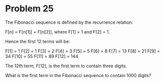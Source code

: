 Problem 25
==========

The Fibonacci sequence is defined by the recurrence relation:

  F[n] = F[n[1]] + F[n[2]], where F[1] = 1 and F[2] = 1.

Hence the first 12 terms will be:

  F[1] = 1
  F[2] = 1
  F[3] = 2
  F[4] = 3
  F[5] = 5
  F[6] = 8
  F[7] = 13
  F[8] = 21
  F[9] = 34
  F[10] = 55
  F[11] = 89
  F[12] = 144

The 12th term, F[12], is the first term to contain three digits.

What is the first term in the Fibonacci sequence to contain 1000 digits?
